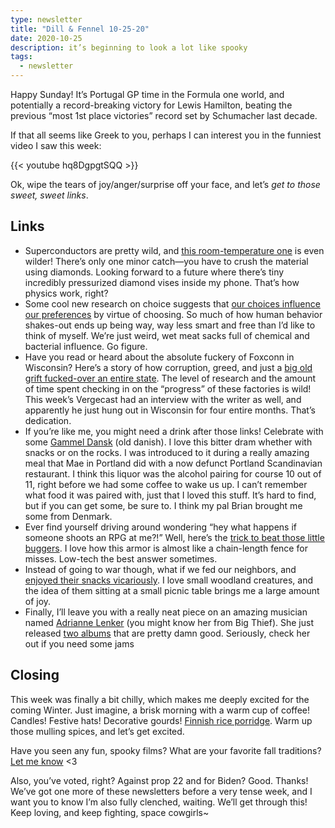 ```yaml
---
type: newsletter
title: "Dill & Fennel 10-25-20"
date: 2020-10-25
description: it’s beginning to look a lot like spooky
tags:
  - newsletter
---
```


Happy Sunday! It’s Portugal GP time in the Formula one world, and potentially a record-breaking victory for Lewis Hamilton, beating the previous “most 1st place victories” record set by Schumacher last decade. 

If that all seems like Greek to you, perhaps I can interest you in the funniest video I saw this week:

{{< youtube hq8DgpgtSQQ >}}

Ok, wipe the tears of joy/anger/surprise off your face, and let’s _get to those sweet, sweet links_.

## Links

- Superconductors are pretty wild, and [this room-temperature one](https://www.quantamagazine.org/physicists-discover-first-room-temperature-superconductor-20201014/) is even wilder! There’s only one minor catch—you have to crush the material using diamonds. Looking forward to a future where there’s tiny incredibly pressurized diamond vises inside my phone. That’s how physics work, right?
- Some cool new research on choice suggests that [our choices influence our preferences](https://hub.jhu.edu/2020/10/02/babies-prefer-what-they-choose-even-when-random/) by virtue of choosing. So much of how human behavior shakes-out ends up being way, way less smart and free than I’d like to think of myself. We’re just weird, wet meat sacks full of chemical and bacterial influence. Go figure.
- Have you read or heard about the absolute fuckery of Foxconn in Wisconsin? Here’s a story of how corruption, greed, and just a [big old grift fucked-over an entire state](https://www.theverge.com/21507966/foxconn-empty-factories-wisconsin-jobs-loophole-trump). The level of research and the amount of time spent checking in on the “progress” of these factories is wild! This week’s Vergecast had an interview with the writer as well, and apparently he just hung out in Wisconsin for four entire months. That’s dedication.
- If you’re like me, you might need a drink after those links! Celebrate with some [Gammel Dansk](https://en.m.wikipedia.org/wiki/Gammel_Dansk) (old danish). I love this bitter dram whether with snacks or on the rocks. I was introduced to it during a really amazing meal that Mae in Portland did with a now defunct Portland Scandinavian restaurant. I think this liquor was the alcohol pairing for course 10 out of 11, right before we had some coffee to wake us up. I can’t remember what food it was paired with, just that I loved this stuff. It’s hard to find, but if you can get some, be sure to. I think my pal Brian brought me some from Denmark.
- Ever find yourself driving around wondering “hey what happens if someone shoots an RPG at me?!” Well, here’s the [trick to beat those little buggers](https://twitter.com/JonHawkes275/status/1302874438149570560?s=20). I love how this armor is almost like a chain-length fence for misses. Low-tech the best answer sometimes.
- Instead of going to war though, what if we fed our neighbors, and [enjoyed their snacks vicariously](https://www.bonappetit.com/story/a-restaurant-for-a-chipmunk). I love small woodland creatures, and the idea of them sitting at a small picnic table brings me a large amount of joy.
- Finally, I’ll leave you with a really neat piece on an amazing musician named [Adrianne Lenker](https://www.newyorker.com/magazine/2020/10/19/adrianne-lenkers-radical-honesty) (you might know her from Big Thief). She just released [two albums](https://www.adriannelenker.com) that are pretty damn good. Seriously, check her out if you need some jams

## Closing

This week was finally a bit chilly, which makes me deeply excited for the coming Winter. Just imagine, a brisk morning with a warm cup of coffee! Candles! Festive hats! Decorative gourds! [Finnish rice porridge](https://www.saltedtv.com/recipes/uunipuuro-finnish-porridge-by-daniel-oseas). Warm up those mulling spices, and let’s get excited. 

Have you seen any fun, spooky films? What are your favorite fall traditions? [Let me know](mailto:newsletter@brookshelley.com) <3

Also, you’ve voted, right? Against prop 22 and for Biden? Good. Thanks! We’ve got one more of these newsletters before a very tense week, and I want you to know I’m also fully clenched, waiting. We’ll get through this! Keep loving, and keep fighting, space cowgirls~